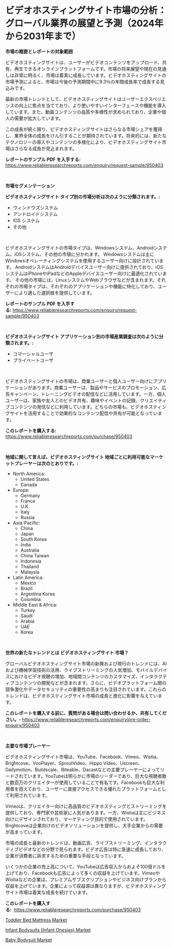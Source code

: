 <p><h1>ビデオホスティングサイト市場の分析：グローバル業界の展望と予測（2024年から2031年まで）</h1></p><p><strong>市場の概要とレポートの対象範囲</strong></p>
<p><p>ビデオホスティングサイトは、ユーザーがビデオコンテンツをアップロード、共有、再生できるオンラインプラットフォームです。市場の将来展望や現在の見通しは非常に明るく、市場は着実に成長しています。ビデオホスティングサイトの市場予測によると、市場は今後の予測期間中に9.3％の年間成長率で成長する見込みです。</p><p>最新の市場トレンドとして、ビデオホスティングサイトはユーザーエクスペリエンスの向上に焦点を当てており、より使いやすいインターフェースや機能を導入しています。また、動画コンテンツの品質や多様性が求められており、企業や個人の需要が拡大しています。</p><p>この成長が続く限り、ビデオホスティングサイトはさらなる市場シェアを獲得し、業界全体の成長をけん引することが期待されています。将来的には、新たなテクノロジーの導入やコンテンツの多様化により、ビデオホスティングサイト市場はさらなる成長が見込まれます。</p></p>
<p><strong>レポートのサンプル PDF を入手する:</strong> <a href="https://www.reliableresearchreports.com/enquiry/request-sample/950403">https://www.reliableresearchreports.com/enquiry/request-sample/950403</a></p>
<p>&nbsp;</p>
<p><strong>市場セグメンテーション</strong></p>
<p><strong>ビデオホスティングサイト タイプ別の市場分析は次のように分類されます。:</strong></p>
<p><ul><li>ウィンドウズシステム</li><li>アンドロイドシステム</li><li>IOS システム</li><li>その他</li></ul></p>
<p>&nbsp;</p>
<p><p>ビデオホスティングサイトの市場タイプは、Windowsシステム、Androidシステム、iOSシステム、その他の市場に分かれます。 Windowsシステムは主にWindowsオペレーティングシステムを使用するユーザー向けに設計されています。 AndroidシステムはAndroidデバイスユーザー向けに提供されており、iOSシステムはiPhoneやiPadなどのAppleデバイスユーザー向けに最適化されています。 その他の市場には、LinuxシステムやWebブラウザなどが含まれます。それぞれの市場タイプは、それぞれのアプリケーションや機能に特化しており、ユーザーにより適した選択肢を提供しています。</p></p>
<p><strong>レポートのサンプル PDF を入手する:</strong>&nbsp;<a href="https://www.reliableresearchreports.com/enquiry/request-sample/950403">https://www.reliableresearchreports.com/enquiry/request-sample/950403</a></p>
<p>&nbsp;</p>
<p><strong> ビデオホスティングサイト アプリケーション別の市場産業調査は次のように分類されます。:</strong></p>
<p><ul><li>コマーシャルユーザ</li><li>プライベートユーザ</li></ul></p>
<p>&nbsp;</p>
<p><p>ビデオホスティングサイトの市場は、商業ユーザーと個人ユーザー向けにアプリケーションがあります。商業ユーザーは、製品やサービスのプロモーション、広告キャンペーン、トレーニングビデオの配信などに活用しています。一方、個人ユーザーは、家族や友人とのビデオ共有、趣味やイベントの記録、クリエイティブコンテンツの発信などに利用しています。どちらの市場も、ビデオホスティングサイトを活用することで効果的なコンテンツ配信や共有が可能となっています。</p></p>
<p><strong>このレポートを購入する:</strong>&nbsp; <a href="https://www.reliableresearchreports.com/purchase/950403">https://www.reliableresearchreports.com/purchase/950403</a></p>
<p>&nbsp;</p>
<p><strong>地域に関して言えば、ビデオホスティングサイト 地域ごとに利用可能なマーケットプレーヤーは次のとおりです。:</strong></p>
<p><ul>
    <li>
        North America:
        <ul>
            <li>United States</li>
            <li>Canada</li>
        </ul>
    </li>
    <li>
        Europe:
        <ul>
            <li>Germany</li>
            <li>France</li>
            <li>U.K.</li>
            <li>Italy</li>
            <li>Russia</li>
        </ul>
    </li>
    <li>
        Asia-Pacific:
        <ul>
            <li>China</li>
            <li>Japan</li>
            <li>South Korea</li>
            <li>India</li>
            <li>Australia</li>
            <li>China Taiwan</li>
            <li>Indonesia</li>
            <li>Thailand</li>
            <li>Malaysia</li>
        </ul>
    </li>
    <li>
        Latin America:
        <ul>
            <li>Mexico</li>
            <li>Brazil</li>
            <li>Argentina Korea</li>
            <li>Colombia</li>
        </ul>
    </li>
    <li>
        Middle East & Africa:
        <ul>
            <li>Turkey</li>
            <li>Saudi</li>
            <li>Arabia</li>
            <li>UAE</li>
            <li>Korea</li>
        </ul>
    </li>
    </ul></p>
<p>&nbsp;</p>
<p><strong>世界の新たなトレンドとは ビデオホスティングサイト 市場？</strong></p>
<p><p>グローバルビデオホスティングサイト市場の新興および現行のトレンドには、AIおよび機械学習技術の活用、ライブストリーミングの人気増加、モバイルデバイスにおけるビデオ視聴の増加、地域間コンテンツのカスタマイズ、インタラクティブコンテンツの開発などが含まれます。さらに、ビデオプラットフォーム間の競争激化やデータセキュリティの重要性の高まりも注目されています。これらのトレンドは、ビデオホスティングサイト市場の成長と進化に影響を与えています。</p></p>
<p><strong>このレポートを購入する前に、質問がある場合は問い合わせるか、共有してください。</strong>- <a href="https://www.reliableresearchreports.com/enquiry/pre-order-enquiry/950403">https://www.reliableresearchreports.com/enquiry/pre-order-enquiry/950403</a></p>
<p>&nbsp;</p>
<p><strong>主要な市場プレーヤー</strong></p>
<p><p>ビデオホスティングサイト市場は、YouTube、Facebook、Vimeo、Wistia、Brightcove、VooPlayer、SproutVideo、Hippo Video、Uscreen、Dailymotion、Buildscale、Biteable、Dacastなどの主要プレーヤーによってリードされています。YouTubeは明らかに市場のリーダーであり、巨大な視聴者数と数百万のクリエイターが使用していることで有名です。Facebookも巨大な利用者を抱えており、ユーザーに直接アクセスできる優れたプラットフォームとして利用されています。</p><p>Vimeoは、クリエイター向けに高品質のビデオホスティングとストリーミングを提供しており、専門家や芸術家に人気があります。一方、Wistiaは主にビジネス向けにデザインされており、マーケティング目的で使用されています。Brightcoveは企業向けのビデオソリューションを提供し、大手企業からの需要が高まっています。</p><p>市場の成長と最新のトレンドは、動画広告、ライブストリーミング、インタラクティブビデオなどの分野で見られます。ビデオ広告は特に急速に成長しており、企業が消費者に訴求するための重要な手段となっています。</p><p>いくつかの企業の売上高について、YouTubeは広告収入からおよそ100億ドルを上げており、Facebookも広告によって多くの収益を上げています。VimeoやWistiaなどの企業は、プレミアムサブスクリプションやビジネス向けプランから収益を上げています。企業によって収益源は異なりますが、ビデオホスティングサイト市場は着実な成長を続けています。</p></p>
<p><strong>このレポートを購入する:</strong>&nbsp;&nbsp;<a href="https://www.reliableresearchreports.com/purchase/950403">https://www.reliableresearchreports.com/purchase/950403</a></p>
<p><p><a href="https://github.com/irfadac/Market-Research-Report-List-2/blob/main/toddler-bed-mattress-market.md">Toddler Bed Mattress Market</a></p><p><a href="https://github.com/okotobwrhuteie/Market-Research-Report-List-1/blob/main/infant-bodysuits-infant-onesies-market.md">Infant Bodysuits (Infant Onesies) Market</a></p><p><a href="https://github.com/ashepherd82/Market-Research-Report-List-3/blob/main/baby-bodysuit-market.md">Baby Bodysuit Market</a></p></p>